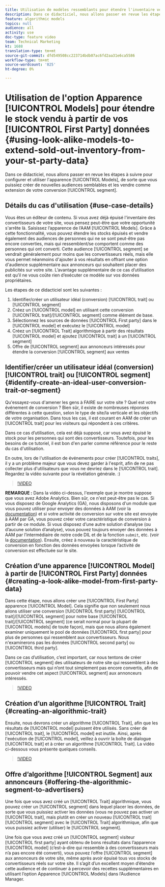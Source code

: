 ```yaml
---
title: Utilisation de modèles ressemblants pour étendre l'inventaire vendu à partir de vos données propriétaires
description: Dans ce didacticiel, nous allons passer en revue les étapes à suivre pour configurer et utiliser des modèles ressemblants à un look, de sorte que vous puissiez créer de nouvelles audiences semblables et les vendre comme une extension à votre segment de conversion.
feature: algorithmic models
topics: null
audience: all
activity: use
doc-type: feature video
team: Technical Marketing
kt: 1688
translation-type: tm+mt
source-git-commit: dfd549508cc223714bdb07ac6fd2aa31e6ca5586
workflow-type: tm+mt
source-wordcount: '825'
ht-degree: 0%

---
```



# Utilisation de l&#39;option Apparence [!UICONTROL Models] pour étendre le stock vendu à partir de vos [!UICONTROL First Party] données {#using-look-alike-models-to-extend-sold-out-inventory-from-your-st-party-data}

Dans ce didacticiel, nous allons passer en revue les étapes à suivre pour configurer et utiliser l&#39;apparence [!UICONTROL Models], de sorte que vous puissiez créer de nouvelles audiences semblables et les vendre comme extension de votre conversion [!UICONTROL segment].

## Détails du cas d&#39;utilisation {#use-case-details}

Vous êtes un éditeur de contenu. Si vous avez déjà épuisé l&#39;inventaire des convertisseurs de votre site, vous pensez peut-être que votre opportunité s&#39;arrête là. Saisissez l’apparence de l’AAM [!UICONTROL Models]. Grâce à cette fonctionnalité, vous pouvez étendre les stocks épuisés et vendre également des audiences de personnes qui ne se sont peut-être pas encore converties, mais qui ressemblent/se comportent comme des personnes qui ont converti. Cette audience [!UICONTROL segment] se vendrait généralement pour moins que les convertisseurs réels, mais elle vous permet néanmoins d&#39;ajouter à vos résultats en offrant une option d&#39;audience supplémentaire aux annonceurs qui souhaitent placer des publicités sur votre site. L’avantage supplémentaire de ce cas d’utilisation est qu’il ne vous coûte rien d’exécuter ce modèle sur vos données propriétaires.

Les étapes de ce didacticiel sont les suivantes :

1. Identifier/créer un utilisateur idéal (conversion) [!UICONTROL trait] ou [!UICONTROL segment]
1. Créez un [!UICONTROL model] en utilisant cette conversion [!UICONTROL trait]/[!UICONTROL segment] comme élément de base.
1. Sélectionnez les sources de données [!UICONTROL First party] dans le [!UICONTROL model] et exécutez le [!UICONTROL model]
1. Créez un [!UICONTROL Trait] algorithmique à partir des résultats [!UICONTROL model] et ajoutez [!UICONTROL trait] à un [!UICONTROL segment]
1. Offre de [!UICONTROL segment] aux annonceurs intéressés pour étendre la conversion [!UICONTROL segment] aux ventes

## Identifier/créer un utilisateur idéal (conversion) [!UICONTROL trait] ou [!UICONTROL segment] {#identify-create-an-ideal-user-conversion-trait-or-segment}

Qu&#39;essayez-vous d&#39;amener les gens à FAIRE sur votre site ? Quel est votre événement de conversion ? Bien sûr, il existe de nombreuses réponses différentes à cette question, selon le type de site/la verticale et les objectifs de votre organisation. Dans tous les cas, il est courant en AAM de créer un [!UICONTROL trait] pour les visiteurs qui répondent à ces critères.

Dans ce cas d’utilisation, cela est déjà supposé, car vous avez épuisé le stock pour les personnes qui sont des convertisseurs. Toutefois, pour les besoins de ce tutoriel, il est bon d&#39;en parler comme référence pour le reste du cas d&#39;utilisation.

En outre, lors de l&#39;utilisation de événements pour créer [!UICONTROL traits], il y a un problème majeur que vous devez garder à l&#39;esprit, afin de ne pas collecter plus d&#39;utilisateurs que vous ne devriez dans le [!UICONTROL trait]. Regardez la vidéo suivante pour la révélation générale. :)

>[!VIDEO](https://video.tv.adobe.com/v/23431/?quality=12)

**REMARQUE :** Dans la vidéo ci-dessus, l&#39;exemple que je montre suppose que vous avez Adobe Analytics. Bien sûr, ce n&#39;est peut-être pas le cas. Si vous disposez de Google Analytics (GA), nous disposons d&#39;un module que vous pouvez utiliser pour envoyer des données à AAM (voir la [documentation](https://marketing.adobe.com/resources/help/en_US/aam/dil-google-universal-analytics.html)) et si votre activité de conversion sur votre site est envoyée à AAM par GA, vous pouvez créer votre caractéristique de conversion à partir de ce module. Si vous disposez d’une autre solution d’analyse (ou d’aucune solution d’analyse), vous pouvez toujours envoyer des données à AAM par l’intermédiaire de notre code DIL et de la fonction `submit`, etc. (voir la [documentation](https://marketing.adobe.com/resources/help/en_US/aam/c_dil.html)). Ensuite, créez à nouveau la caractéristique de conversion en fonction des données envoyées lorsque l’activité de conversion est effectuée sur le site.

## Création d’une apparence [!UICONTROL Model] à partir de [!UICONTROL First Party] données {#creating-a-look-alike-model-from-first-party-data}

Dans cette étape, nous allons créer une [!UICONTROL First Party] apparence [!UICONTROL Model]. Cela signifie que non seulement nous allons utiliser une conversion [!UICONTROL first party] [!UICONTROL trait]/[!UICONTROL segment] pour notre base [!UICONTROL trait]/[!UICONTROL segment] (ce serait normal pour la plupart de [!UICONTROL models] de toute façon), mais que nous allons également examiner uniquement le pool de données [!UICONTROL first party] pour plus de personnes qui ressemblent aux convertisseurs. Nous n&#39;examinerons pas les données [!UICONTROL second party] ou [!UICONTROL third party].

Dans ce cas d’utilisation, c’est important, car nous tentons de créer [!UICONTROL segment] des utilisateurs de notre site qui ressemblent à des convertisseurs mais qui n’ont tout simplement pas encore convertis, afin de pouvoir vendre cet aspect [!UICONTROL segment] aux annonceurs intéressés.

>[!VIDEO](https://video.tv.adobe.com/v/23504/?quality-12)

## Création d’un algorithme [!UICONTROL Trait] {#creating-an-algorithmic-trait}

Ensuite, nous devrons créer un algorithme [!UICONTROL Trait], afin que les résultats de [!UICONTROL model] puissent être utilisés. Sans créer de [!UICONTROL trait], le [!UICONTROL model] est inutile. Ainsi, après l&#39;exécution de [!UICONTROL model], veillez à ouvrir la boîte de dialogue [!UICONTROL trait] et à créer un algorithme [!UICONTROL Trait]. La vidéo ci-dessous vous présente quelques conseils.

>[!VIDEO](https://video.tv.adobe.com/v/23523/?quality=12)

## Offre d’algorithme [!UICONTROL Segment] aux annonceurs {#offering-the-algorithmic-segment-to-advertisers}

Une fois que vous avez créé un [!UICONTROL Trait] algorithmique, vous pouvez créer un [!UICONTROL segment] dans lequel placer les données, de sorte que vous puissiez activer les données (vous ne pouvez pas activer un [!UICONTROL trait], mais plutôt en créer un nouveau [!UICONTROL trait] [!UICONTROL segment] avec le [!UICONTROL Trait] algorithmique, afin que vous puissiez activer (utiliser) le [!UICONTROL segment].

Une fois que vous avez créé un [!UICONTROL segment] visiteur [!UICONTROL first party] ayant obtenu de bons résultats dans l’apparence [!UICONTROL model] (c’est-à-dire qui ressemble à des convertisseurs mais n’a pas encore été converti), vous pouvez l’offre [!UICONTROL segment] aux annonceurs de votre site, même après avoir épuisé tous vos stocks de convertisseurs réels sur votre site. Il s’agit d’un excellent moyen d’étendre cette audience et de continuer à percevoir des recettes supplémentaires en utilisant l’option Apparence [!UICONTROL Models] dans l’Audience Manager.
